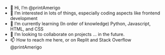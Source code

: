 - 👋 Hi, I’m @printAmerigo
- 🧠 I’m interested in lots of things, especially coding aspects like frontend development
- 🌱 I’m currently learning (In order of knowledge) Python, Javascript, HTML, and CSS
- 👥 I’m looking to collaborate on projects ... in the future.
- 📫 How to reach me here, or on Replit and Stack Overflow @printAmerigo

<!---
printAmerigo/printAmerigo is a ✨ special ✨ repository because its `README.md` (this file) appears on your GitHub profile.
You can click the Preview link to take a look at your changes.
--->
